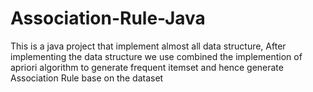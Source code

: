 # Association-Rule-Java
This is a java project that implement almost all data structure,
After implementing the data structure we use combined the implemention 
of apriori algorithm  to generate frequent itemset and hence generate
Association Rule base on the dataset
